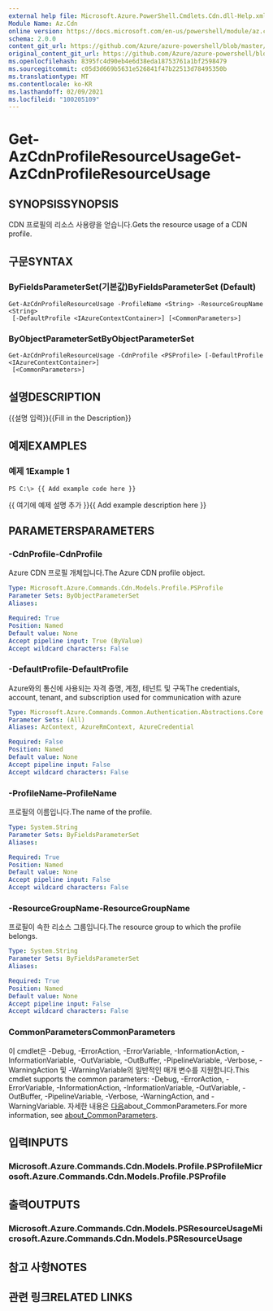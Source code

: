 ```yaml
---
external help file: Microsoft.Azure.PowerShell.Cmdlets.Cdn.dll-Help.xml
Module Name: Az.Cdn
online version: https://docs.microsoft.com/en-us/powershell/module/az.cdn/get-azcdnprofileresourceusage
schema: 2.0.0
content_git_url: https://github.com/Azure/azure-powershell/blob/master/src/Cdn/Cdn/help/Get-AzCdnProfileResourceUsage.md
original_content_git_url: https://github.com/Azure/azure-powershell/blob/master/src/Cdn/Cdn/help/Get-AzCdnProfileResourceUsage.md
ms.openlocfilehash: 8395fc4d90eb4e6d38eda18753761a1bf2598479
ms.sourcegitcommit: c05d3d669b5631e526841f47b22513d78495350b
ms.translationtype: MT
ms.contentlocale: ko-KR
ms.lasthandoff: 02/09/2021
ms.locfileid: "100205109"
---
```

# <span data-ttu-id="aa706-101">Get-AzCdnProfileResourceUsage</span><span class="sxs-lookup"><span data-stu-id="aa706-101">Get-AzCdnProfileResourceUsage</span></span>

## <span data-ttu-id="aa706-102">SYNOPSIS</span><span class="sxs-lookup"><span data-stu-id="aa706-102">SYNOPSIS</span></span>
<span data-ttu-id="aa706-103">CDN 프로필의 리소스 사용량을 얻습니다.</span><span class="sxs-lookup"><span data-stu-id="aa706-103">Gets the resource usage of a CDN profile.</span></span>

## <span data-ttu-id="aa706-104">구문</span><span class="sxs-lookup"><span data-stu-id="aa706-104">SYNTAX</span></span>

### <span data-ttu-id="aa706-105">ByFieldsParameterSet(기본값)</span><span class="sxs-lookup"><span data-stu-id="aa706-105">ByFieldsParameterSet (Default)</span></span>
```
Get-AzCdnProfileResourceUsage -ProfileName <String> -ResourceGroupName <String>
 [-DefaultProfile <IAzureContextContainer>] [<CommonParameters>]
```

### <span data-ttu-id="aa706-106">ByObjectParameterSet</span><span class="sxs-lookup"><span data-stu-id="aa706-106">ByObjectParameterSet</span></span>
```
Get-AzCdnProfileResourceUsage -CdnProfile <PSProfile> [-DefaultProfile <IAzureContextContainer>]
 [<CommonParameters>]
```

## <span data-ttu-id="aa706-107">설명</span><span class="sxs-lookup"><span data-stu-id="aa706-107">DESCRIPTION</span></span>
<span data-ttu-id="aa706-108">{{설명 입력}}</span><span class="sxs-lookup"><span data-stu-id="aa706-108">{{Fill in the Description}}</span></span>

## <span data-ttu-id="aa706-109">예제</span><span class="sxs-lookup"><span data-stu-id="aa706-109">EXAMPLES</span></span>

### <span data-ttu-id="aa706-110">예제 1</span><span class="sxs-lookup"><span data-stu-id="aa706-110">Example 1</span></span>
```
PS C:\> {{ Add example code here }}
```

<span data-ttu-id="aa706-111">{{ 여기에 예제 설명 추가 }}</span><span class="sxs-lookup"><span data-stu-id="aa706-111">{{ Add example description here }}</span></span>

## <span data-ttu-id="aa706-112">PARAMETERS</span><span class="sxs-lookup"><span data-stu-id="aa706-112">PARAMETERS</span></span>

### <span data-ttu-id="aa706-113">-CdnProfile</span><span class="sxs-lookup"><span data-stu-id="aa706-113">-CdnProfile</span></span>
<span data-ttu-id="aa706-114">Azure CDN 프로필 개체입니다.</span><span class="sxs-lookup"><span data-stu-id="aa706-114">The Azure CDN profile object.</span></span>

```yaml
Type: Microsoft.Azure.Commands.Cdn.Models.Profile.PSProfile
Parameter Sets: ByObjectParameterSet
Aliases:

Required: True
Position: Named
Default value: None
Accept pipeline input: True (ByValue)
Accept wildcard characters: False
```

### <span data-ttu-id="aa706-115">-DefaultProfile</span><span class="sxs-lookup"><span data-stu-id="aa706-115">-DefaultProfile</span></span>
<span data-ttu-id="aa706-116">Azure와의 통신에 사용되는 자격 증명, 계정, 테넌트 및 구독</span><span class="sxs-lookup"><span data-stu-id="aa706-116">The credentials, account, tenant, and subscription used for communication with azure</span></span>

```yaml
Type: Microsoft.Azure.Commands.Common.Authentication.Abstractions.Core.IAzureContextContainer
Parameter Sets: (All)
Aliases: AzContext, AzureRmContext, AzureCredential

Required: False
Position: Named
Default value: None
Accept pipeline input: False
Accept wildcard characters: False
```

### <span data-ttu-id="aa706-117">-ProfileName</span><span class="sxs-lookup"><span data-stu-id="aa706-117">-ProfileName</span></span>
<span data-ttu-id="aa706-118">프로필의 이름입니다.</span><span class="sxs-lookup"><span data-stu-id="aa706-118">The name of the profile.</span></span>

```yaml
Type: System.String
Parameter Sets: ByFieldsParameterSet
Aliases:

Required: True
Position: Named
Default value: None
Accept pipeline input: False
Accept wildcard characters: False
```

### <span data-ttu-id="aa706-119">-ResourceGroupName</span><span class="sxs-lookup"><span data-stu-id="aa706-119">-ResourceGroupName</span></span>
<span data-ttu-id="aa706-120">프로필이 속한 리소스 그룹입니다.</span><span class="sxs-lookup"><span data-stu-id="aa706-120">The resource group to which the profile belongs.</span></span>

```yaml
Type: System.String
Parameter Sets: ByFieldsParameterSet
Aliases:

Required: True
Position: Named
Default value: None
Accept pipeline input: False
Accept wildcard characters: False
```

### <span data-ttu-id="aa706-121">CommonParameters</span><span class="sxs-lookup"><span data-stu-id="aa706-121">CommonParameters</span></span>
<span data-ttu-id="aa706-122">이 cmdlet은 -Debug, -ErrorAction, -ErrorVariable, -InformationAction, -InformationVariable, -OutVariable, -OutBuffer, -PipelineVariable, -Verbose, -WarningAction 및 -WarningVariable의 일반적인 매개 변수를 지원합니다.</span><span class="sxs-lookup"><span data-stu-id="aa706-122">This cmdlet supports the common parameters: -Debug, -ErrorAction, -ErrorVariable, -InformationAction, -InformationVariable, -OutVariable, -OutBuffer, -PipelineVariable, -Verbose, -WarningAction, and -WarningVariable.</span></span> <span data-ttu-id="aa706-123">자세한 내용은 [다음](http://go.microsoft.com/fwlink/?LinkID=113216)about_CommonParameters.</span><span class="sxs-lookup"><span data-stu-id="aa706-123">For more information, see [about_CommonParameters](http://go.microsoft.com/fwlink/?LinkID=113216).</span></span>

## <span data-ttu-id="aa706-124">입력</span><span class="sxs-lookup"><span data-stu-id="aa706-124">INPUTS</span></span>

### <span data-ttu-id="aa706-125">Microsoft.Azure.Commands.Cdn.Models.Profile.PSProfile</span><span class="sxs-lookup"><span data-stu-id="aa706-125">Microsoft.Azure.Commands.Cdn.Models.Profile.PSProfile</span></span>

## <span data-ttu-id="aa706-126">출력</span><span class="sxs-lookup"><span data-stu-id="aa706-126">OUTPUTS</span></span>

### <span data-ttu-id="aa706-127">Microsoft.Azure.Commands.Cdn.Models.PSResourceUsage</span><span class="sxs-lookup"><span data-stu-id="aa706-127">Microsoft.Azure.Commands.Cdn.Models.PSResourceUsage</span></span>

## <span data-ttu-id="aa706-128">참고 사항</span><span class="sxs-lookup"><span data-stu-id="aa706-128">NOTES</span></span>

## <span data-ttu-id="aa706-129">관련 링크</span><span class="sxs-lookup"><span data-stu-id="aa706-129">RELATED LINKS</span></span>
